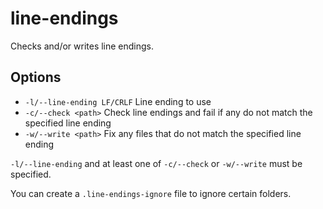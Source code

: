 # line-endings

Checks and/or writes line endings.

## Options

- `-l/--line-ending LF/CRLF` Line ending to use
- `-c/--check <path>` Check line endings and fail if any do not match the specified line ending
- `-w/--write <path>` Fix any files that do not match the specified line ending

`-l/--line-ending` and at least one of `-c/--check` or `-w/--write` must be specified.

You can create a `.line-endings-ignore` file to ignore certain folders.
